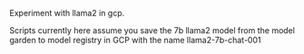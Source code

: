 Experiment with llama2 in gcp.

Scripts currently here assume you save the 7b llama2 model from the model garden to model registry in GCP
with the name llama2-7b-chat-001